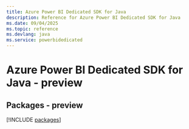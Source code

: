 ```yaml
---
title: Azure Power BI Dedicated SDK for Java
description: Reference for Azure Power BI Dedicated SDK for Java
ms.date: 09/04/2025
ms.topic: reference
ms.devlang: java
ms.service: powerbidedicated
---
```

# Azure Power BI Dedicated SDK for Java - preview
## Packages - preview
[!INCLUDE [packages](power-bi-dedicated-index.md)]